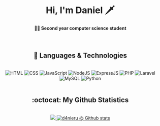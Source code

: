 <h1 align="center">Hi, I'm Daniel 🗡️</h1>
<h4 align="center">👨‍🎓 Second year computer science student</h4>
<br>
<div align="center"><h2>🔮 Languages & Technologies</h2></div>
<br>
    <div align="center">
        <img alt="HTML" src="https://img.shields.io/badge/html5-%23E34F26.svg?style=for-the-badge&logo=html5&logoColor=white">
        <img alt="CSS" src="https://img.shields.io/badge/css3-%231572B6.svg?style=for-the-badge&logo=css3&logoColor=white">
        <img alt="JavaScript" src="https://img.shields.io/badge/javascript-%23323330.svg?style=for-the-badge&logo=javascript&logoColor=%23F7DF1E">
        <img alt="NodeJS" src="https://img.shields.io/badge/node.js-6DA55F?style=for-the-badge&logo=node.js&logoColor=white">
        <img alt="ExpressJS" src="https://img.shields.io/badge/express.js-%23404d59.svg?style=for-the-badge&logo=express&logoColor=%2361DAFB">
        <img alt="PHP" src="https://img.shields.io/badge/php-%23777BB4.svg?style=for-the-badge&logo=php&logoColor=white">
        <img alt="Laravel" src="https://img.shields.io/badge/laravel-%23FF2D20.svg?style=for-the-badge&logo=laravel&logoColor=white">
        <img alt="MySQL" src="https://img.shields.io/badge/mysql-%2300f.svg?style=for-the-badge&logo=mysql&logoColor=white">
        <img alt="Python" src="https://img.shields.io/badge/python-3670A0?style=for-the-badge&logo=python&logoColor=ffdd54">
    </div>
    <br>
<div align="center"><h2> :octocat: My Github Statistics </h2></div>
<br>
  <a href="https://github.com/d4nieru">
    <div align="center">
        <img src="https://github-readme-stats.vercel.app/api/top-langs/?username=d4nieru&layout=compact&theme=dark" />
        <img src="https://github-readme-stats.vercel.app/api?username=d4nieru&show_icons=true&theme=dark&line_height=28&count_private=true&include_all_commits=true" alt="d4nieru @ Github stats"/>
    </div>
</a>
